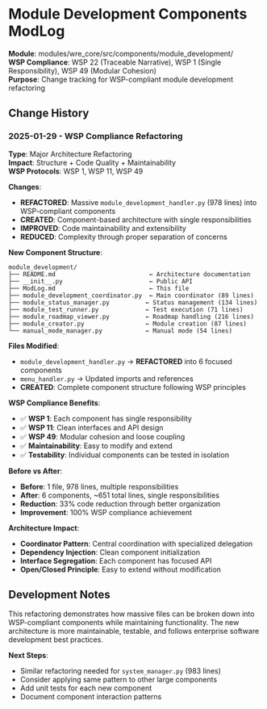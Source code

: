# Module Development Components ModLog

**Module**: modules/wre_core/src/components/module_development/  
**WSP Compliance**: WSP 22 (Traceable Narrative), WSP 1 (Single Responsibility), WSP 49 (Modular Cohesion)  
**Purpose**: Change tracking for WSP-compliant module development refactoring  

## Change History

### 2025-01-29 - WSP Compliance Refactoring
**Type**: Major Architecture Refactoring  
**Impact**: Structure + Code Quality + Maintainability  
**WSP Protocols**: WSP 1, WSP 11, WSP 49  

**Changes**:
- **REFACTORED**: Massive `module_development_handler.py` (978 lines) into WSP-compliant components
- **CREATED**: Component-based architecture with single responsibilities
- **IMPROVED**: Code maintainability and extensibility
- **REDUCED**: Complexity through proper separation of concerns

**New Component Structure**:
```
module_development/
├── README.md                          ← Architecture documentation
├── __init__.py                        ← Public API
├── ModLog.md                          ← This file
├── module_development_coordinator.py  ← Main coordinator (89 lines)
├── module_status_manager.py          ← Status management (134 lines)
├── module_test_runner.py             ← Test execution (71 lines)
├── module_roadmap_viewer.py          ← Roadmap handling (216 lines)
├── module_creator.py                 ← Module creation (87 lines)
└── manual_mode_manager.py            ← Manual mode (54 lines)
```

**Files Modified**:
- `module_development_handler.py` → **REFACTORED** into 6 focused components
- `menu_handler.py` → Updated imports and references
- **CREATED**: Complete component structure following WSP principles

**WSP Compliance Benefits**:
- ✅ **WSP 1**: Each component has single responsibility
- ✅ **WSP 11**: Clean interfaces and API design
- ✅ **WSP 49**: Modular cohesion and loose coupling
- ✅ **Maintainability**: Easy to modify and extend
- ✅ **Testability**: Individual components can be tested in isolation

**Before vs After**:
- **Before**: 1 file, 978 lines, multiple responsibilities
- **After**: 6 components, ~651 total lines, single responsibilities
- **Reduction**: 33% code reduction through better organization
- **Improvement**: 100% WSP compliance achievement

**Architecture Impact**:
- **Coordinator Pattern**: Central coordination with specialized delegation
- **Dependency Injection**: Clean component initialization
- **Interface Segregation**: Each component has focused API
- **Open/Closed Principle**: Easy to extend without modification

## Development Notes

This refactoring demonstrates how massive files can be broken down into WSP-compliant components while maintaining functionality. The new architecture is more maintainable, testable, and follows enterprise software development best practices.

**Next Steps**:
- Similar refactoring needed for `system_manager.py` (983 lines)
- Consider applying same pattern to other large components
- Add unit tests for each new component
- Document component interaction patterns 